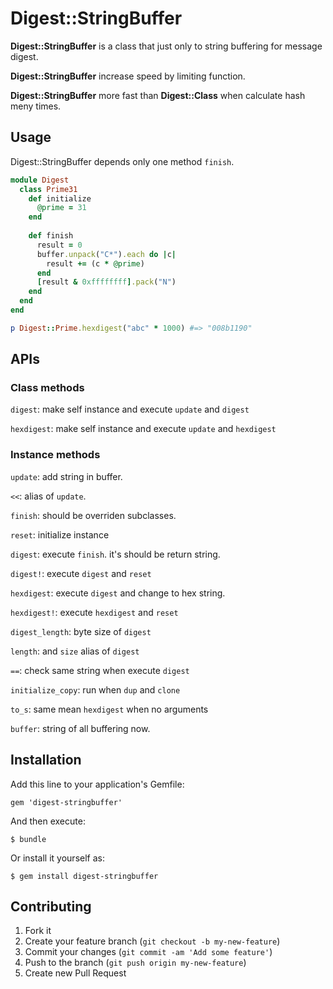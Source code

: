 # Digest::StringBuffer

**Digest::StringBuffer** is a class that just only to string buffering for message digest.

**Digest::StringBuffer** increase speed by limiting function.

**Digest::StringBuffer** more fast than **Digest::Class** when calculate hash meny times.

## Usage

Digest::StringBuffer depends only one method `finish`.

```ruby
module Digest
  class Prime31
    def initialize
      @prime = 31
    end
  
    def finish
      result = 0
      buffer.unpack("C*").each do |c|
        result += (c * @prime)
      end
      [result & 0xffffffff].pack("N")
    end
  end
end

p Digest::Prime.hexdigest("abc" * 1000) #=> "008b1190"
```

## APIs

### Class methods

`digest`: make self instance and execute `update` and `digest`

`hexdigest`: make self instance and execute `update` and `hexdigest`

### Instance methods

`update`: add string in buffer.

`<<`: alias of `update`.

`finish`: should be overriden subclasses.

`reset`: initialize instance

`digest`: execute `finish`. it's should be return string.

`digest!`: execute `digest` and `reset`

`hexdigest`: execute `digest` and change to hex string.

`hexdigest!`: execute `hexdigest` and `reset`

`digest_length`: byte size of `digest`

`length`: and `size` alias of `digest`

`==`: check same string when execute `digest`

`initialize_copy`: run when `dup` and `clone`

`to_s`: same mean `hexdigest` when no arguments

`buffer`: string of all buffering now.

## Installation

Add this line to your application's Gemfile:

    gem 'digest-stringbuffer'

And then execute:

    $ bundle

Or install it yourself as:

    $ gem install digest-stringbuffer

## Contributing

1. Fork it
2. Create your feature branch (`git checkout -b my-new-feature`)
3. Commit your changes (`git commit -am 'Add some feature'`)
4. Push to the branch (`git push origin my-new-feature`)
5. Create new Pull Request
